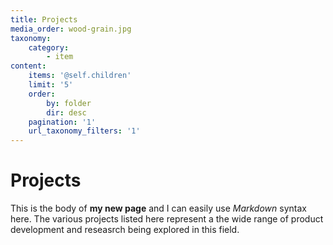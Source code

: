 ```yaml
---
title: Projects
media_order: wood-grain.jpg
taxonomy:
    category:
        - item
content:
    items: '@self.children'
    limit: '5'
    order:
        by: folder
        dir: desc
    pagination: '1'
    url_taxonomy_filters: '1'
---
```


# Projects

This is the body of **my new page** and I can easily use _Markdown_ syntax here. The various projects listed here represent a the wide range of product development and reseasrch being explored in this field. 